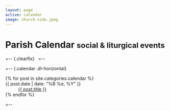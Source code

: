 ```yaml
---
layout: page
active: calendar
image: church-side.jpeg
---
```


# Parish Calendar <small>social &amp; liturgical events</small>

+-- {.clearfix}
&nbsp;
=--

+-- {.calendar .dl-horizontal}
<section>
  <dl>
  {% for post in site.categories.calendar %}
    <dt>{{ post.date | date: "%B %e, %Y" }}</dt>
    <dd>
      <a href="{{ post.url }}">{{ post.title }}</a>
    </dd>
  {% endfor %}
  </dl>
</section>
=--
